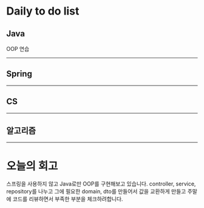 # Daily to do list
## Java 
OOP 연습
- - -
## Spring   

-- - -
## CS    

- - -
## 알고리즘    

---------
# 오늘의 회고

스프링을 사용하지 않고 Java로만 OOP를 구현해보고 있습니다.
controller, service, repository를 나누고 그에 필요한 domain, dto를 만들어서 값을 교환하게 만들고 주말에 코드를 리뷰하면서 
부족한 부분을 체크하려합니다.
